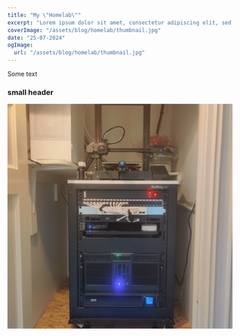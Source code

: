 ```yaml
---
title: "My \"Homelab\""
excerpt: "Lorem ipsum dolor sit amet, consectetur adipiscing elit, sed do eiusmod tempor incididunt ut labore et dolore magna aliqua. Praesent elementum facilisis leo vel fringilla est ullamcorper eget. At imperdiet dui accumsan sit amet nulla facilities morbi tempus."
coverImage: "/assets/blog/homelab/thumbnail.jpg"
date: "25-07-2024"
ogImage:
  url: "/assets/blog/homelab/thumbnail.jpg"
---
```


Some text

### small header

![aaa](/assets/blog/homelab/thumbnail.jpg)
